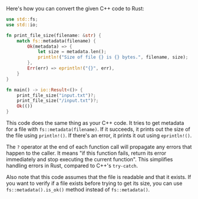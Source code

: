 Here's how you can convert the given C++ code to Rust:

```rust
use std::fs;
use std::io;

fn print_file_size(filename: &str) {
    match fs::metadata(filename) {
        Ok(metadata) => {
            let size = metadata.len();
            println!("Size of file {} is {} bytes.", filename, size);
        },
        Err(err) => eprintln!("{}", err),
    }
}

fn main() -> io::Result<()> {
    print_file_size("input.txt")?;
    print_file_size("/input.txt")?;
    Ok(())
}
```

This code does the same thing as your C++ code. It tries to get metadata for a file with `fs::metadata(filename)`. If it succeeds, it prints out the size of the file using `println!()`. If there's an error, it prints it out using `eprintln!()`.

The `?` operator at the end of each function call will propagate any errors that happen to the caller. It means "if this function fails, return its error immediately and stop executing the current function". This simplifies handling errors in Rust, compared to C++'s `try-catch`. 

Also note that this code assumes that the file is readable and that it exists. If you want to verify if a file exists before trying to get its size, you can use `fs::metadata().is_ok()` method instead of `fs::metadata()`.
